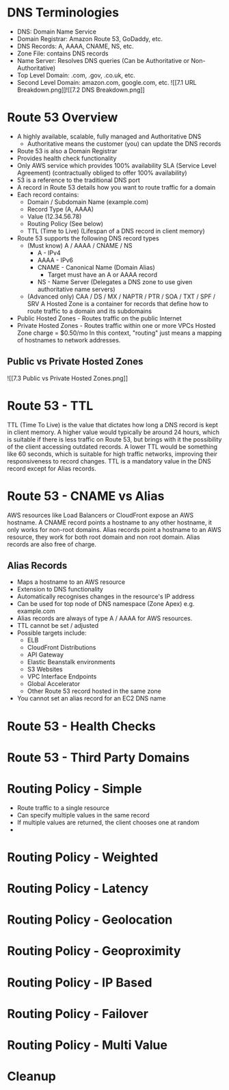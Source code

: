 # DNS Terminologies
- DNS: Domain Name Service
- Domain Registrar: Amazon Route 53, GoDaddy, etc.
- DNS Records: A, AAAA, CNAME, NS, etc.
- Zone File: contains DNS records
- Name Server: Resolves DNS queries (Can be Authoritative or Non-Authoritative)
- Top Level Domain: .com, .gov, .co.uk, etc.
- Second Level Domain: amazon.com, google.com, etc.
![[7.1 URL Breakdown.png]]![[7.2 DNS Breakdown.png]]
# Route 53 Overview
- A highly available, scalable, fully managed and Authoritative DNS
	- Authoritative means the customer (you) can update the DNS records
- Route 53 is also a Domain Registrar
- Provides health check functionality
- Only AWS service which provides 100% availability SLA (Service Level Agreement) (contractually obliged to offer 100% availability)
- 53 is a reference to the traditional DNS port
- A record in Route 53 details how you want to route traffic for a domain
- Each record contains:
	- Domain / Subdomain Name  (example.com)
	- Record Type (A, AAAA)
	- Value (12.34.56.78)
	- Routing Policy (See below)
	- TTL (Time to Live) (Lifespan of a DNS record in client memory)
- Route 53 supports the following DNS record types
	- (Must know) A / AAAA / CNAME / NS
		- A - IPv4
		- AAAA - IPv6
		- CNAME - Canonical Name (Domain Alias)
			- Target must have an A or AAAA record
		- NS - Name Server (Delegates a DNS zone to use given authoritative name servers)
	- (Advanced only) CAA / DS / MX / NAPTR / PTR / SOA / TXT / SPF / SRV
A Hosted Zone is a container for records that define how to route traffic to a domain and its subdomains
- Public Hosted Zones - Routes traffic on the public Internet
- Private Hosted Zones - Routes traffic within one or more VPCs
Hosted Zone charge = $0.50/mo
In this context, "routing" just means a mapping of hostnames to network addresses.
## Public vs Private Hosted Zones
![[7.3 Public vs Private Hosted Zones.png]]
# Route 53 - TTL
TTL (Time To Live) is the value that dictates how long a DNS record is kept in client memory. A higher value would typically be around 24 hours, which is suitable if there is less traffic on Route 53, but brings with it the possibility of the client accessing outdated records. A lower TTL would be something like 60 seconds, which is suitable for high traffic networks, improving their responsiveness to record changes.
TTL is a mandatory value in the DNS record except for Alias records.
# Route 53 - CNAME vs Alias
AWS resources like Load Balancers or CloudFront expose an AWS hostname. A CNAME record points a hostname to any other hostname, it only works for non-root domains. Alias records point a hostname to an AWS resource, they work for both root domain and non root domain. Alias records are also free of charge.
## Alias Records
- Maps a hostname to an AWS resource
- Extension to DNS functionality
- Automatically recognises changes in the resource's IP address
- Can be used for top node of DNS namespace (Zone Apex) e.g. example.com
- Alias records are always of type A / AAAA for AWS resources.
- TTL cannot be set / adjusted
- Possible targets include:
	- ELB
	- CloudFront Distributions
	- API Gateway
	- Elastic Beanstalk environments
	- S3 Websites
	- VPC Interface Endpoints
	- Global Accelerator
	- Other Route 53 record hosted in the same zone
- You cannot set an alias record for an EC2 DNS name
# Route 53 - Health Checks
# Route 53 - Third Party Domains
# Routing Policy - Simple
- Route traffic to a single resource
- Can specify multiple values in the same record
- If multiple values are returned, the client chooses one at random
- 
# Routing Policy - Weighted
# Routing Policy - Latency

# Routing Policy - Geolocation
# Routing Policy - Geoproximity
# Routing Policy - IP Based
# Routing Policy - Failover

# Routing Policy - Multi Value
# Cleanup